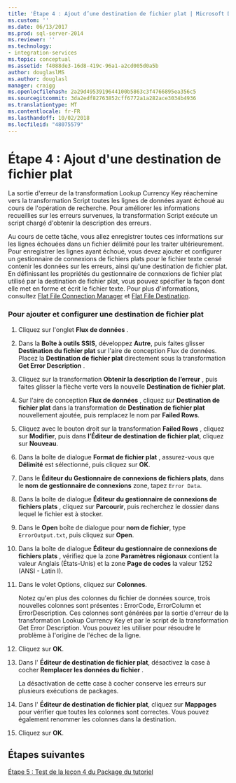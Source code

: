 ```yaml
---
title: 'Étape 4 : Ajout d’une destination de fichier plat | Microsoft Docs'
ms.custom: ''
ms.date: 06/13/2017
ms.prod: sql-server-2014
ms.reviewer: ''
ms.technology:
- integration-services
ms.topic: conceptual
ms.assetid: f4088de3-16d8-419c-96a1-a2cd005d0a5b
author: douglaslMS
ms.author: douglasl
manager: craigg
ms.openlocfilehash: 2a29d4953919644100b5863c3f4766895ea356c5
ms.sourcegitcommit: 3da2edf82763852cff6772a1a282ace3034b4936
ms.translationtype: MT
ms.contentlocale: fr-FR
ms.lasthandoff: 10/02/2018
ms.locfileid: "48075579"
---
```

# <a name="step-4-adding-a-flat-file-destination"></a>Étape 4 : Ajout d'une destination de fichier plat
  La sortie d'erreur de la transformation Lookup Currency Key réachemine vers la transformation Script toutes les lignes de données ayant échoué au cours de l'opération de recherche. Pour améliorer les informations recueillies sur les erreurs survenues, la transformation Script exécute un script chargé d'obtenir la description des erreurs.  
  
 Au cours de cette tâche, vous allez enregistrer toutes ces informations sur les lignes échouées dans un fichier délimité pour les traiter ultérieurement. Pour enregistrer les lignes ayant échoué, vous devez ajouter et configurer un gestionnaire de connexions de fichiers plats pour le fichier texte censé contenir les données sur les erreurs, ainsi qu'une destination de fichier plat. En définissant les propriétés du gestionnaire de connexions de fichier plat utilisé par la destination de fichier plat, vous pouvez spécifier la façon dont elle met en forme et écrit le fichier texte. Pour plus d'informations, consultez [Flat File Connection Manager](connection-manager/file-connection-manager.md) et [Flat File Destination](data-flow/flat-file-destination.md).  
  
### <a name="to-add-and-configure-a-flat-file-destination"></a>Pour ajouter et configurer une destination de fichier plat  
  
1.  Cliquez sur l'onglet **Flux de données** .  
  
2.  Dans la **Boîte à outils SSIS**, développez **Autre**, puis faites glisser **Destination du fichier plat** sur l'aire de conception Flux de données. Placez la **Destination de fichier plat** directement sous la transformation **Get Error Description** .  
  
3.  Cliquez sur la transformation **Obtenir la description de l’erreur** , puis faites glisser la flèche verte vers la nouvelle **Destination de fichier plat**.  
  
4.  Sur l'aire de conception **Flux de données** , cliquez sur **Destination de fichier plat** dans la transformation de **Destination de fichier plat** nouvellement ajoutée, puis remplacez le nom par **Failed Rows**.  
  
5.  Cliquez avec le bouton droit sur la transformation **Failed Rows** , cliquez sur **Modifier**, puis dans **l’Éditeur de destination de fichier plat**, cliquez sur **Nouveau**.  
  
6.  Dans la boîte de dialogue **Format de fichier plat** , assurez-vous que **Délimité** est sélectionné, puis cliquez sur **OK**.  
  
7.  Dans le **Éditeur du Gestionnaire de connexions de fichiers plats**, dans le **nom de gestionnaire de connexions** zone, tapez `Error Data`.  
  
8.  Dans la boîte de dialogue **Éditeur du gestionnaire de connexions de fichiers plats** , cliquez sur **Parcourir**, puis recherchez le dossier dans lequel le fichier est à stocker.  
  
9. Dans le **Open** boîte de dialogue pour **nom de fichier**, type `ErrorOutput.txt`, puis cliquez sur **Open**.  
  
10. Dans la boîte de dialogue **Éditeur du gestionnaire de connexions de fichiers plats** , vérifiez que la zone **Paramètres régionaux** contient la valeur Anglais (États-Unis) et la zone **Page de codes** la valeur 1252 (ANSI - Latin I).  
  
11. Dans le volet Options, cliquez sur **Colonnes**.  
  
     Notez qu'en plus des colonnes du fichier de données source, trois nouvelles colonnes sont présentes : ErrorCode, ErrorColumn et ErrorDescription. Ces colonnes sont générées par la sortie d'erreur de la transformation Lookup Currency Key et par le script de la transformation Get Error Description. Vous pouvez les utiliser pour résoudre le problème à l'origine de l'échec de la ligne.  
  
12. Cliquez sur **OK**.  
  
13. Dans l' **Éditeur de destination de fichier plat**, désactivez la case à cocher **Remplacer les données du fichier** .  
  
     La désactivation de cette case à cocher conserve les erreurs sur plusieurs exécutions de packages.  
  
14. Dans l' **Éditeur de destination de fichier plat**, cliquez sur **Mappages** pour vérifier que toutes les colonnes sont correctes. Vous pouvez également renommer les colonnes dans la destination.  
  
15. Cliquez sur **OK**.  
  
## <a name="next-steps"></a>Étapes suivantes  
 [Étape 5 : Test de la leçon 4 du Package du tutoriel](../integration-services/lesson-4-5-testing-the-lesson-4-tutorial-package.md)  
  
  
